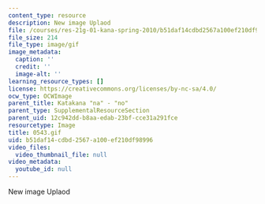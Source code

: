 ```yaml
---
content_type: resource
description: New image Uplaod
file: /courses/res-21g-01-kana-spring-2010/b51daf14cdbd2567a100ef210df98996_0543.gif
file_size: 214
file_type: image/gif
image_metadata:
  caption: ''
  credit: ''
  image-alt: ''
learning_resource_types: []
license: https://creativecommons.org/licenses/by-nc-sa/4.0/
ocw_type: OCWImage
parent_title: Katakana "na" - "no"
parent_type: SupplementalResourceSection
parent_uid: 12c942dd-b8aa-edab-23bf-cce31a291fce
resourcetype: Image
title: 0543.gif
uid: b51daf14-cdbd-2567-a100-ef210df98996
video_files:
  video_thumbnail_file: null
video_metadata:
  youtube_id: null
---
```

New image Uplaod